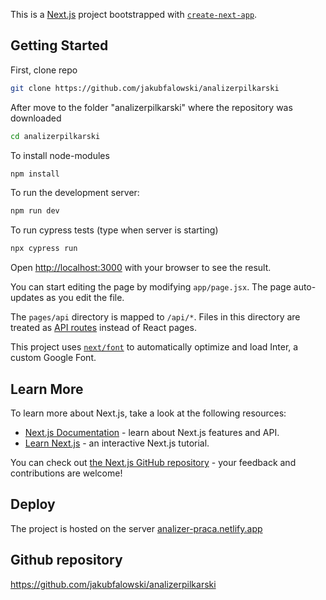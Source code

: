 This is a [Next.js](https://nextjs.org/) project bootstrapped with [`create-next-app`](https://github.com/vercel/next.js/tree/canary/packages/create-next-app).

## Getting Started

First, clone repo
```bash
git clone https://github.com/jakubfalowski/analizerpilkarski
```

After move to the folder "analizerpilkarski" where the repository was downloaded
```bash
cd analizerpilkarski
```
To install node-modules
```bash
npm install
```

To run the development server:
```bash
npm run dev
```

To run cypress tests (type when server is starting)
```bash
npx cypress run
```

Open [http://localhost:3000](http://localhost:3000) with your browser to see the result.

You can start editing the page by modifying `app/page.jsx`. The page auto-updates as you edit the file.

The `pages/api` directory is mapped to `/api/*`. Files in this directory are treated as [API routes](https://nextjs.org/docs/api-routes/introduction) instead of React pages.

This project uses [`next/font`](https://nextjs.org/docs/basic-features/font-optimization) to automatically optimize and load Inter, a custom Google Font.

## Learn More

To learn more about Next.js, take a look at the following resources:

- [Next.js Documentation](https://nextjs.org/docs) - learn about Next.js features and API.
- [Learn Next.js](https://nextjs.org/learn) - an interactive Next.js tutorial.

You can check out [the Next.js GitHub repository](https://github.com/vercel/next.js/) - your feedback and contributions are welcome!

## Deploy

The project is hosted on the server [analizer-praca.netlify.app](https://analizer-praca.netlify.app/)

## Github repository

https://github.com/jakubfalowski/analizerpilkarski
